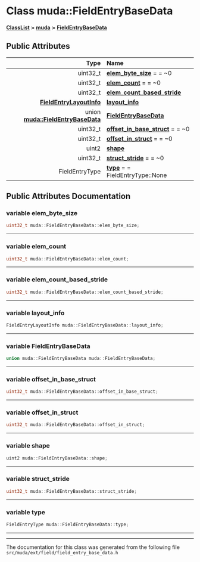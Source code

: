

# Class muda::FieldEntryBaseData



[**ClassList**](annotated.md) **>** [**muda**](namespacemuda.md) **>** [**FieldEntryBaseData**](classmuda_1_1_field_entry_base_data.md)


























## Public Attributes

| Type | Name |
| ---: | :--- |
|  uint32\_t | [**elem\_byte\_size**](#variable-elem_byte_size)   = = ~0<br> |
|  uint32\_t | [**elem\_count**](#variable-elem_count)   = = ~0<br> |
|  uint32\_t | [**elem\_count\_based\_stride**](#variable-elem_count_based_stride)  <br> |
|  [**FieldEntryLayoutInfo**](classmuda_1_1_field_entry_layout_info.md) | [**layout\_info**](#variable-layout_info)  <br> |
|  union [**muda::FieldEntryBaseData**](classmuda_1_1_field_entry_base_data.md) | [**FieldEntryBaseData**](#variable-fieldentrybasedata)  <br> |
|  uint32\_t | [**offset\_in\_base\_struct**](#variable-offset_in_base_struct)   = = ~0<br> |
|  uint32\_t | [**offset\_in\_struct**](#variable-offset_in_struct)   = = ~0<br> |
|  uint2 | [**shape**](#variable-shape)  <br> |
|  uint32\_t | [**struct\_stride**](#variable-struct_stride)   = = ~0<br> |
|  FieldEntryType | [**type**](#variable-type)   = = FieldEntryType::None<br> |












































## Public Attributes Documentation




### variable elem\_byte\_size 

```C++
uint32_t muda::FieldEntryBaseData::elem_byte_size;
```




<hr>



### variable elem\_count 

```C++
uint32_t muda::FieldEntryBaseData::elem_count;
```




<hr>



### variable elem\_count\_based\_stride 

```C++
uint32_t muda::FieldEntryBaseData::elem_count_based_stride;
```




<hr>



### variable layout\_info 

```C++
FieldEntryLayoutInfo muda::FieldEntryBaseData::layout_info;
```




<hr>



### variable FieldEntryBaseData 

```C++
union muda::FieldEntryBaseData muda::FieldEntryBaseData;
```




<hr>



### variable offset\_in\_base\_struct 

```C++
uint32_t muda::FieldEntryBaseData::offset_in_base_struct;
```




<hr>



### variable offset\_in\_struct 

```C++
uint32_t muda::FieldEntryBaseData::offset_in_struct;
```




<hr>



### variable shape 

```C++
uint2 muda::FieldEntryBaseData::shape;
```




<hr>



### variable struct\_stride 

```C++
uint32_t muda::FieldEntryBaseData::struct_stride;
```




<hr>



### variable type 

```C++
FieldEntryType muda::FieldEntryBaseData::type;
```




<hr>

------------------------------
The documentation for this class was generated from the following file `src/muda/ext/field/field_entry_base_data.h`


